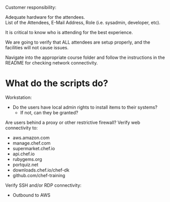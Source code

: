 Customer responsibility:

Adequate hardware for the attendees.  
List of the Attendees, E-Mail Address, Role (i.e. sysadmin, developer, etc).

It is critical to know who is attending for the best experience.

We are going to verify that ALL attendees are setup properly, and the facilities will not cause issues. 

Navigate into the appropriate course folder and follow the instructions in the README for checking network connectivity.

# What do the scripts do?

Workstation:

* Do the users have local admin rights to install items to their systems?
  * If not, can they be granted?

Are users behind a proxy or other restrictive firewall?
Verify web connectivity to:

* aws.amazon.com
* manage.chef.com
* supermarket.chef.io
* api.chef.io
* rubygems.org
* portquiz.net
* downloads.chef.io/chef-dk
* github.com/chef-training

Verify SSH and/or RDP connectivity:
* Outbound to AWS
